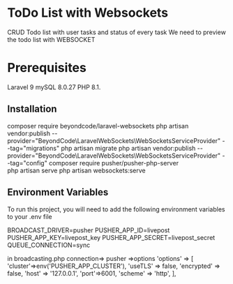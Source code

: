
# ToDo List with Websockets

CRUD Todo list with user tasks and status of every task We need to preview the todo list with WEBSOCKET

# Prerequisites
Laravel 9 mySQL 8.0.27 PHP 8.1.

## Installation
composer require beyondcode/laravel-websockets
php artisan vendor:publish --provider="BeyondCode\LaravelWebSockets\WebSocketsServiceProvider" --tag="migrations"
php artisan migrate
php artisan vendor:publish --provider="BeyondCode\LaravelWebSockets\WebSocketsServiceProvider" --tag="config"
composer require pusher/pusher-php-server   
php artisan serve
php artisan websockets:serve
## Environment Variables

To run this project, you will need to add the following environment variables to your .env file

BROADCAST_DRIVER=pusher
PUSHER_APP_ID=livepost
PUSHER_APP_KEY=livepost_key
PUSHER_APP_SECRET=livepost_secret
QUEUE_CONNECTION=sync

in broadcasting.php connection=> pusher =>options
'options' => [
                'cluster'=>env('PUSHER_APP_CLUSTER'),
                'useTLS' => false,
                'encrypted' => false,
                'host' => '127.0.0.1',
                'port'=>6001,
                'scheme' => 'http',
            ],
